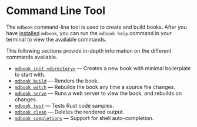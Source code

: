 # Command Line Tool

The `mdbook` command-line tool is used to create and build books.
After you have [installed](../guide/installation.md) `mdbook`, you can run the `mdbook help` command in your terminal to view the available commands.

This following sections provide in-depth information on the different commands available.

* [`mdbook init <directory>`](init.md) — Creates a new book with minimal boilerplate to start with.
* [`mdbook build`](build.md) — Renders the book.
* [`mdbook watch`](watch.md) — Rebuilds the book any time a source file changes.
* [`mdbook serve`](serve.md) — Runs a web server to view the book, and rebuilds on changes.
* [`mdbook test`](test.md) — Tests Rust code samples.
* [`mdbook clean`](clean.md) — Deletes the rendered output.
* [`mdbook completions`](completions.md) — Support for shell auto-completion.
